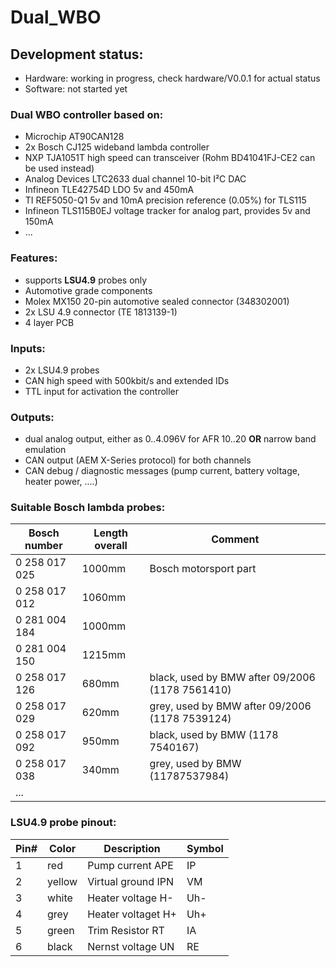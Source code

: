 # Dual_WBO

## Development status: ##
- Hardware: working in progress, check hardware/V0.0.1 for actual status
- Software: not started yet

### Dual WBO controller based on: ### 
- Microchip AT90CAN128
- 2x Bosch CJ125 wideband lambda controller
- NXP TJA1051T high speed can transceiver (Rohm BD41041FJ-CE2 can be used instead)
- Analog Devices LTC2633 dual channel 10-bit I²C DAC
- Infineon TLE42754D LDO 5v and 450mA
- TI REF5050-Q1 5v and 10mA precision reference (0.05%) for TLS115
- Infineon TLS115B0EJ voltage tracker for analog part, provides 5v and 150mA
- ...

### Features: ### 
- supports **LSU4.9** probes only
- Automotive grade components
- Molex MX150 20-pin automotive sealed connector (348302001)
- 2x LSU 4.9 connector (TE 1813139-1)
- 4 layer PCB

### Inputs: ### 
- 2x LSU4.9 probes
- CAN high speed with 500kbit/s and extended IDs
- TTL input for activation the controller

### Outputs: ### 
- dual analog output, either as 0..4.096V for AFR 10..20 **OR** narrow band emulation
- CAN output (AEM X-Series protocol) for both channels
- CAN debug / diagnostic messages (pump current, battery voltage, heater power, ....)

### Suitable Bosch lambda probes: ###
|Bosch number  |Length overall|Comment|
|--------------|--------------|-------|
|0 258 017 025 |1000mm|Bosch motorsport part|
|0 258 017 012 |1060mm||
|0 281 004 184 |1000mm||
|0 281 004 150 |1215mm||
|0 258 017 126 |680mm|black, used by BMW after 09/2006 (1178 7561410)|
|0 258 017 029 |620mm|grey, used by BMW after 09/2006 (1178 7539124)|
|0 258 017 092 |950mm|black, used by BMW (1178 7540167)|
|0 258 017 038 |340mm|grey, used by BMW (11787537984)|
|...|||

### LSU4.9 probe pinout: ###
|Pin#|Color|Description|Symbol|
|----|-----|--------|-----------|
|1|red|Pump current APE|IP|
|2|yellow|Virtual ground IPN|VM|
|3|white|Heater voltage H-|Uh-|
|4|grey|Heater voltaget H+|Uh+|
|5|green|Trim Resistor RT|IA|
|6|black|Nernst voltage UN|RE|
